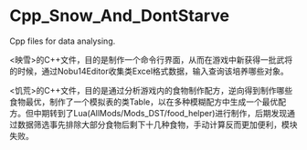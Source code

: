 # Cpp_Snow_And_DontStarve
Cpp files for data analysing.

<映雪>的C++文件，目的是制作一个命令行界面，从而在游戏中新获得一批武将的时候，通过Nobu14Editor收集类Excel格式数据，输入查询该培养哪些对象。

<饥荒>的C++文件，目的是通过分析游戏内的食物制作配方，逆向得到制作哪些食物最优，制作了一个模拟表的类Table，以在多种模糊配方中生成一个最优配方。但中期转到了Lua(AllMods/Mods_DST/food_helper)进行制作，后期发现通过数据筛选事先排除大部分食物后剩下十几种食物，手动计算反而更加便利，模块失败。
